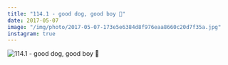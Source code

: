 ```yaml
---
title: "114.1 - good dog, good boy 🐶"
date: 2017-05-07
image: "/img/photo/2017-05-07-173e5e6384d8f976eaa8660c20d7f35a.jpg"
instagram: true
---
```


![114.1 - good dog, good boy 🐶](/img/photo/2017-05-07-173e5e6384d8f976eaa8660c20d7f35a.jpg)
